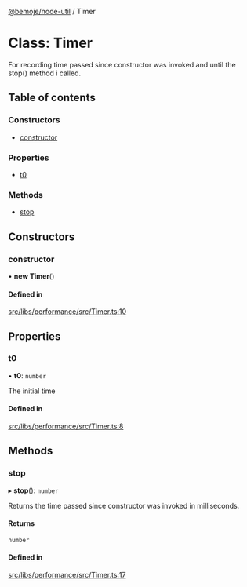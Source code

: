[@bemoje/node-util](/docs/index.md) / Timer

# Class: Timer

For recording time passed since constructor was invoked and until the stop() method i called.

## Table of contents

### Constructors

- [constructor](/docs/classes/Timer.md#constructor)

### Properties

- [t0](/docs/classes/Timer.md#t0)

### Methods

- [stop](/docs/classes/Timer.md#stop)

## Constructors

### constructor

• **new Timer**()

#### Defined in

[src/libs/performance/src/Timer.ts:10](https://github.com/bemoje/bemoje-node-util/blob/8a90c26/src/libs/performance/src/Timer.ts#L10)

## Properties

### t0

• **t0**: `number`

The initial time

#### Defined in

[src/libs/performance/src/Timer.ts:8](https://github.com/bemoje/bemoje-node-util/blob/8a90c26/src/libs/performance/src/Timer.ts#L8)

## Methods

### stop

▸ **stop**(): `number`

Returns the time passed since constructor was invoked in milliseconds.

#### Returns

`number`

#### Defined in

[src/libs/performance/src/Timer.ts:17](https://github.com/bemoje/bemoje-node-util/blob/8a90c26/src/libs/performance/src/Timer.ts#L17)
